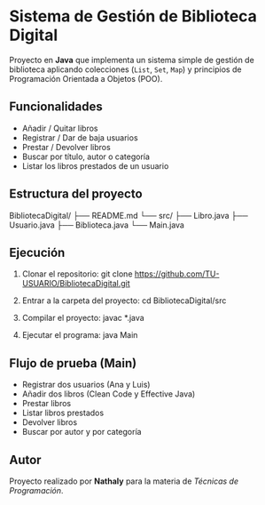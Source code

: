 # Sistema de Gestión de Biblioteca Digital

Proyecto en **Java** que implementa un sistema simple de gestión de biblioteca aplicando colecciones (`List`, `Set`, `Map`) y principios de Programación Orientada a Objetos (POO).

## Funcionalidades
- Añadir / Quitar libros
- Registrar / Dar de baja usuarios
- Prestar / Devolver libros
- Buscar por título, autor o categoría
- Listar los libros prestados de un usuario

##  Estructura del proyecto
BibliotecaDigital/
 ├── README.md
 └── src/
     ├── Libro.java
     ├── Usuario.java
     ├── Biblioteca.java
     └── Main.java

## Ejecución
1. Clonar el repositorio:
   git clone https://github.com/TU-USUARIO/BibliotecaDigital.git

2. Entrar a la carpeta del proyecto:
   cd BibliotecaDigital/src

3. Compilar el proyecto:
   javac *.java

4. Ejecutar el programa:
   java Main

## Flujo de prueba (Main)
- Registrar dos usuarios (Ana y Luis)
- Añadir dos libros (Clean Code y Effective Java)
- Prestar libros
- Listar libros prestados
- Devolver libros
- Buscar por autor y por categoría

## Autor
Proyecto realizado por **Nathaly** para la materia de *Técnicas de Programación*.
